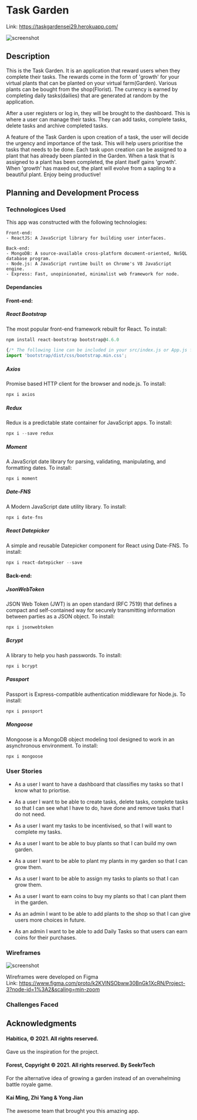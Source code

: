 # Task Garden
Link: https://taskgardensei29.herokuapp.com/

![screenshot](https://imgur.com/RexudNn.png)

## Description
This is the Task Garden. It is an application that reward users when they complete their tasks. The rewards come in the form of 'growth' for your virtual plants that can be planted on your virtual farm(Garden). Various plants can be bought from the shop(Florist). The currency is earned by completing daily tasks(dailies) that are generated at random by the application.
  
After a user registers or log in, they will be brought to the dashboard. This is where a user can manage their tasks. They can add tasks, complete tasks, delete tasks and archive completed tasks. 
  
A feature of the Task Garden is upon creation of a task, the user will decide the urgency and importance of the task. This will help users prioritise the tasks that needs to be done. Each task upon creation can be assigned to a plant that has already been planted in the Garden. When a task that is assigned to a plant has been completed, the plant itself gains 'growth'. When 'growth' has maxed out, the plant will evolve from a sapling to a beautiful plant. Enjoy being productive!
## Planning and Development Process

### Technologices Used

This app was constructed with the following technologies:
```
Front-end:
- ReactJS: A JavaScript library for building user interfaces.  

Back-end:
- MongoDB: A source-available cross-platform document-oriented, NoSQL database program.
- Node.js: A JavaScript runtime built on Chrome's V8 JavaScript engine.
- Express: Fast, unopinionated, minimalist web framework for node.
```
#### Dependancies
#### Front-end:
##### React Bootstrap
The most popular front-end framework rebuilt for React. To install:
```javascript
npm install react-bootstrap bootstrap@4.6.0

{/* The following line can be included in your src/index.js or App.js file*/}
import 'bootstrap/dist/css/bootstrap.min.css';
```
##### Axios
Promise based HTTP client for the browser and node.js. To install:
```javascript
npx i axios
```
##### Redux
Redux is a predictable state container for JavaScript apps. To install:
```javascript
npx i --save redux
```
##### Moment
A JavaScript date library for parsing, validating, manipulating, and formatting dates. To install:
```javascript
npx i moment
```
##### Date-FNS
A Modern JavaScript date utility library. To install:
```javascript
npx i date-fns
```
##### React Datepicker
A simple and reusable Datepicker component for React using Date-FNS. To install:
```javascript
npx i react-datepicker --save
```

#### Back-end:
##### JsonWebToken
JSON Web Token (JWT) is an open standard (RFC 7519) that defines a compact and self-contained way for securely transmitting information between parties as a JSON object. To install:
```javascript
npx i jsonwebtoken
```
##### Bcrypt
A library to help you hash passwords. To install:
```javascript
npx i bcrypt
```
##### Passport
Passport is Express-compatible authentication middleware for Node.js. To install:
```javascript
npx i passport
```
##### Mongoose
Mongoose is a MongoDB object modeling tool designed to work in an asynchronous environment. To install:
```javascript
npx i mongoose
```

### User Stories

* As a user I want to have a dashboard that classifies my tasks so that I know what to priortise.
* As a user I want to be able to create tasks, delete tasks, complete tasks so that I can see what I have to do, have done and remove tasks that I do not need.
* As a user I want my tasks to be incentivised, so that I will want to complete my tasks.
* As a user I want to be able to buy plants so that I can build my own garden.
* As a user I want to be able to plant my plants in my garden so that I can grow them.
* As a user I want to be able to assign my tasks to plants so that I can grow them.
* As a user I want to earn coins to buy my plants so that I can plant them in the garden.


* As an admin I want to be able to add plants to the shop so that I can give users more choices in future.
* As an admin I want to be able to add Daily Tasks so that users can earn coins for their purchases.




### Wireframes

![screenshot](https://imgur.com/HhUNxeC.png)

Wireframes were developed on Figma  
Link: https://www.figma.com/proto/k2KVINSObww30BnGk1XcRN/Project-3?node-id=1%3A2&scaling=min-zoom

### Challenges Faced


## Acknowledgments

#### Habitica, © 2021. All rights reserved.
Gave us the inspiration for the project.

#### Forest, Copyright © 2021. All rights reserved. By SeekrTech
For the alternative idea of growing a garden instead of an overwhelming battle royale game.

#### Kai Ming, Zhi Yang & Yong Jian
The awesome team that brought you this amazing app.
